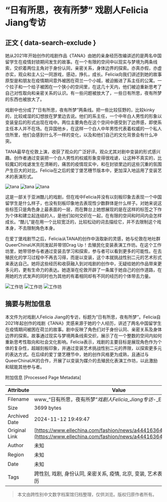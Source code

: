 # “日有所思，夜有所梦” 戏剧人Felicia Jiang专访

## 正文 { data-search-exclude }


她从2021年开始创作的戏剧作品《TANA》由她的亲身经历改编讲述的是两名中国留学生在疫情封锁期间发生的故事。在一个有限的空间中以现实与梦境为两条线索，交织着两位主角对于身份认同，亲密关系，身体边界的探索。亦真亦假，亦虚亦实，观众和主人公一同游戏，感动，挣扎，成长。Felicia向我们讲述到她的故事原型是和朋友在疫情期间意外被困在荷兰一个小城，被迫搬进了系主任的公寓。一个拉子和一个给子被困在一个狭小的空间里，在这几十天内，他们被迫重新思考了自己对性取向和亲密关系的认识。有一些问题被放大了，一些日有所思，夜有所梦的东西也被放大了。

戏剧中也分成了“日有所思，夜有所梦”两条线。把一些比较狂野的，比较kinky的，比较咸湿的幻想放在梦里边去说。他们的系主任，一个中年白人男性的形象以变装皇后的形式出现在戏中。两位主要角色在这个空间中感受到了边界感，即使系主任本人并不在场。在异国他乡，在这样一个白人中年男性代表着权威的一个私人住所里，他们会感到什么不一样的变化，以及和他们自己的文化背景会有什么冲突。

TANA最早在伦敦上演，收获了观众的广泛好评。观众尤其对剧中变装的形式感兴趣。创作者通过变装把一个白人男性的权威形象变得很戏谑，让这种不真实的，比较魔幻的戏谑发生在清晰的，痛苦的疫情现实中，和在封锁里边的这些沉重的氛围产生巨大的对比。Felicia在之后的爱丁堡艺穗节版本中，更加深入地运用了变装艺术的表演形式。

![tana](https://hips.hearstchina.com/hmg-prod/images/31019-666b0d834a8c5.png?resize=980:*)
![tana](https://hips.hearstchina.com/hmg-prod/images/31016-666b0d83467ba.png?resize=980:*)
![tana](https://hips.hearstchina.com/hmg-prod/images/31022-666b0d84e0752.png?resize=980:*)

这是一部关于亚洲酷儿的戏剧，但在戏中Felicia并没有以刻板印象去表现一个中国留学生是什么样子，也没有刻板印象地去表现性少数群体是什么样子。对她来说这些标签只是角色身上最表面的一层，而在舞台上她想展现的是在这样的标签之下作为个体和建立起连结的人，是他们如何交织在一起，在有限的空间和时间内会怎样成长。“酷儿”是在用一个比较宽泛的，比较松动的词去描绘它，并不去限制这个戏本身，不去限制角色本身。

在爱丁堡戏剧节之后，Felicia从TANA的创作中汲取新的灵感，她与伦敦在地社群QueerChinaUK共同发起并带领Drag Up！去殖民化变装表演工作坊。在这个工作坊里，她带领参与者通过变装去学习和探索，参与者可以看到更多的可能性。在去殖民化的学习过程中不再去习得，而是以变装，这个本就挑战性别二元的艺术形式来表达自己。她将这些经历和收获融入到对戏剧的创作中，无疑给她的作品带来更多元的，更有生命力的表达。她逐渐在伦敦开辟了一条属于她自己的创作道路，在用她的方式发声的同时也为其他的有着相同却有不同的经历的个体带去力量。

![工作坊](https://hips.hearstchina.com/hmg-prod/images/31491-666b0dda00f5f.png?resize=980:*)
![工作坊](https://hips.hearstchina.com/hmg-prod/images/31492-666b0dda25215.png?resize=980:*)
![工作坊](https://hips.hearstchina.com/hmg-prod/images/31490-666b0dd9e25e8.png?resize=980:*)

## 摘要与附加信息

<!-- tcd_abstract -->
本文件为对戏剧人Felicia Jiang的专访，标题为“日有所思，夜有所梦”。Felicia自2021年起创作的戏剧《TANA》灵感来源于她的个人经历，讲述了两名中国留学生在疫情期间被困在荷兰的故事。剧中反映了角色们对于身份认同、亲密关系及身体边界的探索。故事通过现实与梦境两条线索交织，展示了在一个整数的空间内如何重新思考性取向和社会文化影响。Felicia表示，戏剧的主要目标是展现角色作为个体的复杂性，超越刻板印象，并通过变装艺术挑战性别二元的界限，以探索更多元的表达方式。在后续的爱丁堡艺穗节中，她的创作风格更为成熟，且通过与QueerChinaUK的合作，开展了以变装为媒介的去殖民化表演工作坊，以此激励和赋能其他参与者。
<!-- tcd_abstract_end -->

附加信息 [Processed Page Metadata]

| Attribute       | Value                                  |
|-----------------|----------------------------------------|
| Filename        | www_“日有所思，夜有所梦”_戏剧人Felicia_Jiang专访_-_ELLE中文网.md                             |
| Size            | 3699 bytes                           |
| Archived Date   | 2024-11-12 19:49:47                             |
| Original Link   | [https://www.ellechina.com/fashion/news/a44416364/16883858962/](https://www.ellechina.com/fashion/news/a44416364/16883858962/)                       |
| Author          | 未知                               |
| Region          | 未知                               |
| Date            | 未知                                 |
| Tags            | 跨性别, 戏剧, 身份认同, 亲密关系, 疫情, 北京, 变装, 艺术表达, Queer, 个体经历                                 |
>
> 本文由跨性别中文数字档案馆归档整理，仅供浏览。版权归原作者所有。
>
